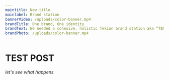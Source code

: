 ```yaml
---
maintitle: New title
mainlabel: Brand station
bannerVideo: /uploads/color-banner.mp4
brandTitle: One brand, One identity
brandText: We needed a cohesive, holistic Tekion brand station aka “TBS” that would build consistency, and bring all our visual communication under one roof. We resolved to make Tekion Instantly recognisable, Unique, and Scalable.
brandPhoto: /uploads/color-banner.mp4
---
```


# TEST POST

_let's see what happens_

